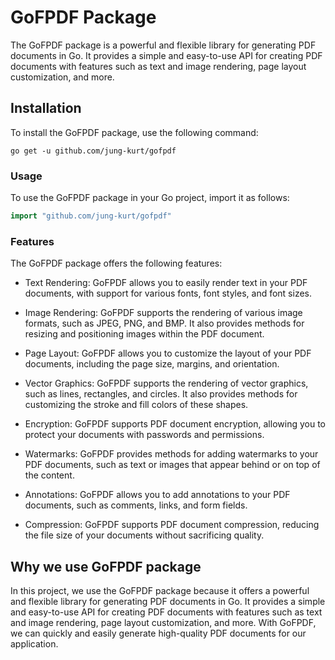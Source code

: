 # GoFPDF Package

The GoFPDF package is a powerful and flexible library for generating PDF documents in Go. It provides a simple and easy-to-use API for creating PDF documents with features such as text and image rendering, page layout customization, and more.

## Installation

To install the GoFPDF package, use the following command:

```
go get -u github.com/jung-kurt/gofpdf
```

### Usage

To use the GoFPDF package in your Go project, import it as follows:

```go
import "github.com/jung-kurt/gofpdf"
```

### Features

The GoFPDF package offers the following features:

- Text Rendering: GoFPDF allows you to easily render text in your PDF documents, with support for various fonts, font styles, and font sizes.

- Image Rendering: GoFPDF supports the rendering of various image formats, such as JPEG, PNG, and BMP. It also provides methods for resizing and positioning images within the PDF document.

- Page Layout: GoFPDF allows you to customize the layout of your PDF documents, including the page size, margins, and orientation.

- Vector Graphics: GoFPDF supports the rendering of vector graphics, such as lines, rectangles, and circles. It also provides methods for customizing the stroke and fill colors of these shapes.

- Encryption: GoFPDF supports PDF document encryption, allowing you to protect your documents with passwords and permissions.

- Watermarks: GoFPDF provides methods for adding watermarks to your PDF documents, such as text or images that appear behind or on top of the content.

- Annotations: GoFPDF allows you to add annotations to your PDF documents, such as comments, links, and form fields.

- Compression: GoFPDF supports PDF document compression, reducing the file size of your documents without sacrificing quality.

## Why we use GoFPDF package

In this project, we use the GoFPDF package because it offers a powerful and flexible library for generating PDF documents in Go. It provides a simple and easy-to-use API for creating PDF documents with features such as text and image rendering, page layout customization, and more. With GoFPDF, we can quickly and easily generate high-quality PDF documents for our application.